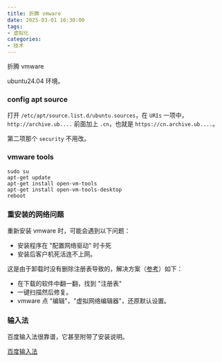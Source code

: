 ```yaml
---
title: 折腾 vmware
date: 2025-03-01 16:30:00
tags: 
- 虚拟化
categories:
- 技术
---
```


折腾 vmware

ubuntu24.04 环境。

### config apt source

打开 `/etc/apt/source.list.d/ubuntu.sources`，在 `URIs` 一项中，`http://archive.ub....` 前面加上 `.cn`，也就是 `https://cn.archive.ub....`。

第二项那个 `security` 不用改。

### vmware tools

```
sudo su
apt-get update
apt-get install open-vm-tools
apt-get install open-vm-tools-desktop
reboot
```

### 重安装的网络问题

重新安装 vmware 时，可能会遇到以下问题：

- 安装程序在 "配置网络驱动" 时卡死
- 安装后客户机死活连不上网。

这是由于卸载时没有删除注册表导致的，解决方案（[参考](https://blog.csdn.net/weixin_44188424/article/details/123402985)）如下：

- 在下载的软件中翻一翻，找到 "注册表"
- 一键扫描然后修复。
- vmware 点 "编辑"，"虚拟网络编辑器"，还原默认设置。

### 输入法

百度输入法很靠谱，它甚至附带了安装说明。

[百度输入法](https://srf.baidu.com/site/guanwang_linux/index.html)

